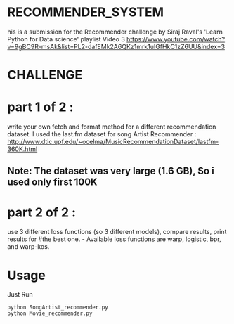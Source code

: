 # RECOMMENDER_SYSTEM
his is a submission for the Recommender challenge by Siraj Raval's 'Learn Python for Data science' playlist Video 3 https://www.youtube.com/watch?v=9gBC9R-msAk&list=PL2-dafEMk2A6QKz1mrk1uIGfHkC1zZ6UU&index=3


# CHALLENGE
# part 1 of 2 : 
write your own fetch and format method for a different recommendation
dataset. I used the last.fm dataset for song Artist Recommender : http://www.dtic.upf.edu/~ocelma/MusicRecommendationDataset/lastfm-360K.html
## Note: The dataset was very large (1.6 GB), So i used only first 100K 
# part 2 of 2 :
use 3 different loss functions (so 3 different models), compare results, print results for
#the best one. - Available loss functions are warp, logistic, bpr, and warp-kos.

# Usage
Just Run
```
python SongArtist_recommender.py
python Movie_recommender.py
```
